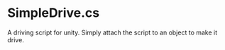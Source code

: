 # SimpleDrive.cs
A driving script for unity. Simply attach the script to an object to make it drive.
